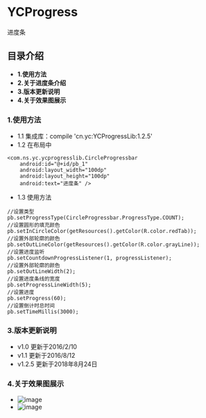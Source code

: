 # YCProgress
进度条
## 目录介绍
- **1.使用方法**
- **2.关于进度条介绍**
- **3.版本更新说明**
- **4.关于效果图展示**

### 1.使用方法
- 1.1 集成库：compile 'cn.yc:YCProgressLib:1.2.5'
- 1.2 在布局中
```
<com.ns.yc.ycprogresslib.CircleProgressbar
    android:id="@+id/pb_1"
    android:layout_width="100dp"
    android:layout_height="100dp"
    android:text="进度条" />

```
- 1.3 使用方法
```
//设置类型
pb.setProgressType(CircleProgressbar.ProgressType.COUNT);
//设置圆形的填充颜色
pb.setInCircleColor(getResources().getColor(R.color.redTab));
//设置外部轮廓的颜色
pb.setOutLineColor(getResources().getColor(R.color.grayLine));
//设置进度监听
pb.setCountdownProgressListener(1, progressListener);
//设置外部轮廓的颜色
pb.setOutLineWidth(2);
//设置进度条线的宽度
pb.setProgressLineWidth(5);
//设置进度
pb.setProgress(60);
//设置倒计时总时间
pb.setTimeMillis(3000);
```


### 3.版本更新说明
- v1.0  更新于2016/2/10
- v1.1  更新于2016/8/12
- v1.2.5 更新于2018年8月24日

### 4.关于效果图展示
- ![image](https://github.com/yangchong211/YCProgress/blob/master/image/Screenshot_20180824-095050.png)
- ![image](https://github.com/yangchong211/YCProgress/blob/master/image/Screenshot_20180824-095229.png)